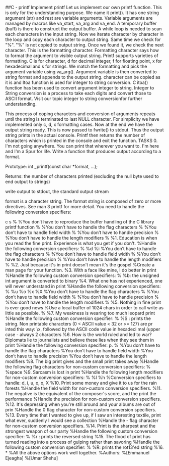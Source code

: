 ##C - printf
Implement printf
Let us implement our own printf function. This is only for the understanding purpose. We name it print(). It has one string argument (str) and rest are variable arguments. Variable arguments are managed by macros like va_start, va_arg and va_end. A temporary buffer (buff) is there to construct the output buffer. A while loop is needed to scan each characters in the input string. Now we iterate character by character in the loop and copy each character to output string. Same time we check for "%". "%" is not copied to output string. Once we found it, we check the next character. This is the formatting character. Formatting character says how to format the argument to visible output string. Printf supports varieties of formatting. C is for character, d for decimal integer, f for floating point, x for hexadecimal and s for strings. We match the formatting and pick the argument variable using va_arg(). Argument variable is then converted to string format and appends to the output string. character can be copied as it is and Itoa function is used for integer to string conversion.
C itoa() function has been used to convert argument integer to string. Integer to String conversion is a process to take each digits and convert those to ASCII format. Visit our topic integer to string conversionfor further understanding.

This process of coping characters and conversion of arguments repeats until the string is terminated to last NULL character. For simplicity we have implemented only c, d, x formatting cases. Now at the end we have the output string ready. This is now passed to fwrite() to stdout. Thus the output string prints in the actual console. Printf then returns the number of characters which is printed in the console and exit the function.
TASKS
0. I'm not going anywhere. You can print that wherever you want to. I'm here and I'm a Spur for life.
Write a function that produces output according to a format.

Prototype: int _printf(const char *format, ...);

Returns: the number of characters printed (excluding the null byte used to end output to strings)

write output to stdout, the standard output stream

format is a character string. The format string is composed of zero or more directives. See man 3 printf for more detail. You need to handle the following conversion specifiers:

c
s
%
%You don’t have to reproduce the buffer handling of the C library printf function
%
%You don’t have to handle the flag characters
%
%You don’t have to handle field width
%
%You don’t have to handle precision
%
%You don’t have to handle the length modifiers
%
%1. Education is when you read the fine print. Experience is what you get if you don't.
%Handle the following conversion specifiers:
%
%d
%i
%You don’t have to handle the flag characters
%
%You don’t have to handle field width
%
%You don’t have to handle precision
%
%You don’t have to handle the length modifiers
%
%2. Just because it's in print doesn't mean it's the gospel
%Create a man page for your function.
%3. With a face like mine, I do better in print
%Handle the following custom conversion specifiers:
%
%b: the unsigned int argument is converted to binary
%4. What one has not experienced, one will never understand in print
%Handle the following conversion specifiers:
%
%u
%o
%x
%X
%You don’t have to handle the flag characters
%
%You don’t have to handle field width
%
%You don’t have to handle precision
%
%You don’t have to handle the length modifiers
%
%5. Nothing in fine print is ever good news
%Use a local buffer of 1024 chars in order to call write as little as possible.
%
%7. My weakness is wearing too much leopard print
%Handle the following custom conversion specifier:
%
%S : prints the string. Non printable characters (0 < ASCII value < 32 or >= 127) are pr inted this way: \x, followed by the ASCII code value in hexadeci mal (upper case - always 2 characters
		%6. How is the world ruled and led to war? Diplomats lie to journalists and believe these lies when they see them in print
		%Handle the following conversion specifier: p.
		%
		%You don’t have to handle the flag characters
		%You don’t have to handle field width
		%You don’t have to handle precision
		%You don’t have to handle the length modifiers
		%8. The big print gives and the small print takes away
		%Handle the following flag characters for non-custom conversion specifiers:
		%
		%space
		%9. Sarcasm is lost in print
		%Handle the following length modifiers for non-custom conversion specifiers:
		%
		%l
		%h
		%Conversion specifiers to handle: d, i, u, o, x, X
		%10. Print some money and give it to us for the rain forests
		%Handle the field width for non-custom conversion specifiers.
		%11. The negative is the equivalent of the composer's score, and the print the performance
%Handle the precision for non-custom conversion specifiers.
%12. It's depressing when you're still around and your albums are out of prin
%Handle the 0 flag character for non-custom conversion specifiers.
%13. Every time that I wanted to give up, if I saw an interesting textile, print what ever, suddenly I would see a collection
%Handle the - flag character for non-custom conversion specifiers.
%14. Print is the sharpest and the strongest weapon of our party
%Handle the following custom conversion specifier:
%
%r : prints the reversed string
%15. The flood of print has turned reading into a process of gulping rather than savoring
%Handle the following custom conversion specifier:
%
%R: prints the rot13'ed string
%16. *
%All the above options work well together.
%Authors:
%[Emmanuel Ejeagha]
%[Umar Shehu]
